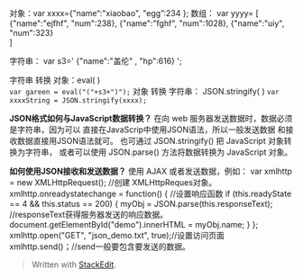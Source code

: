 对象：var xxxx={"name“:"xiaobao", "egg”:234 };
数组：
	var yyyy=
	[
		{"name":"ejfhf", "num":238},
		{"name":"fghf", "num":1028},
		{"name":"uiy", "num":323}		
]

字符串：
	var s3=' {"name":"盖伦"  , "hp":616} ';

字符串 转换 对象：eval( )  
`var gareen = eval("("+s3+")");`
对象 转换 字符串： JSON.stringify( )
`var xxxxString = JSON.stringify(xxxx);`

**JSON格式如何与JavaScript数据转换？**
 在向 web 服务器发送数据时，数据必须是字符串，因为可以 直接在JavaScrip中使用JSON语法，所以一般发送数据 和接收数据直接用JSON语法就可。
  也可通过 JSON.stringify() 把 JavaScript 对象转换为字符串， 或者可以使用 JSON.parse() 方法将数据转换为 JavaScript 对象。

**如何使用JSON接收和发送数据？** 
使用 AJAX 或者发送数据，例如： 
var xmlhttp = new XMLHttpRequest(); //创建 XMLHttpReques对象。
 xmlhttp.onreadystatechange = function() { //设置响应函数 
 if (this.readyState == 4 && this.status == 200) { 
 myObj = JSON.parse(this.responseText); 
//responseText获得服务器发送的响应数据。 document.getElementById("demo").innerHTML = myObj.name;
  } }; 
 xmlhttp.open("GET", "json_demo.txt", true);//设置访问页面 xmlhttp.send()；//send一般要包含要发送的数据。

> Written with [StackEdit](https://stackedit.io/).
<!--stackedit_data:
eyJoaXN0b3J5IjpbLTE0OTk4MzgzMDgsMTY3NzA4ODQxMiwtMz
U1NDg3MDEyLC0xNzM0NzgzNTEyLC0xMTU5NTU4OTgwLDU0MDIz
Mjc4NF19
-->